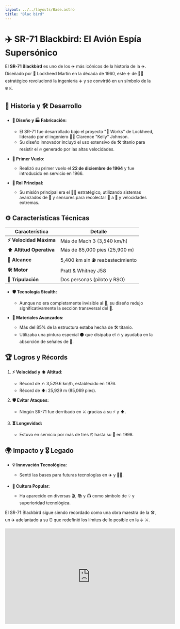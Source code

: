 ```yaml
---
layout: ../../layouts/Base.astro
title: "Blac bird"
---
```


# ✈️ SR-71 Blackbird: El Avión Espía Supersónico

El **SR-71 Blackbird** es uno de los ✈️ más icónicos de la historia de la ✈️. Diseñado por 🏢 Lockheed Martin en la década de 1960, este ✈️ de 🕵️‍♂️ estratégico revolucionó la ingeniería ✈️ y se convirtió en un símbolo de la ❄️⚔️.

## 📜 Historia y 🛠️ Desarrollo

- **📐 Diseño y 🏭 Fabricación:**
  - El SR-71 fue desarrollado bajo el proyecto "🦨 Works" de Lockheed, liderado por el ingeniero 👨‍🔬 Clarence "Kelly" Johnson.
  - Su diseño innovador incluyó el uso extensivo de 🛠️ titanio para resistir el 🔥 generado por las altas velocidades.

- **🛫 Primer Vuelo:**
  - Realizó su primer vuelo el **22 de diciembre de 1964** y fue introducido en servicio en 1966.

- **🎯 Rol Principal:**
  - Su misión principal era el 🕵️‍♂️ estratégico, utilizando sistemas avanzados de 📸 y sensores para recolectar 🧠 a 🌌 y velocidades extremas.

## ⚙️ Características Técnicas

| Característica       | Detalle                          |
|----------------------|----------------------------------|
| **⚡ Velocidad Máxima** | Más de Mach 3 (3,540 km/h)      |
| **⬆️ Altitud Operativa**| Más de 85,000 pies (25,900 m)   |
| **📏 Alcance**          | 5,400 km sin ⛽ reabastecimiento   |
| **🛠️ Motor**            | Pratt & Whitney J58             |
| **👥 Tripulación**      | Dos personas (piloto y RSO)     |

- **🛡️ Tecnología Stealth:**
  - Aunque no era completamente invisible al 📡, su diseño redujo significativamente la sección transversal del 📡.

- **🔧 Materiales Avanzados:**
  - Más del 85% de la estructura estaba hecha de 🛠️ titanio.
  - Utilizaba una pintura especial ⚫ que disipaba el 🔥 y ayudaba en la absorción de señales de 📡.

## 🏆 Logros y Récords

1. **⚡ Velocidad y ⬆️ Altitud:**
   - Récord de ⚡: 3,529.6 km/h, establecido en 1976.
   - Récord de ⬆️: 25,929 m (85,069 pies).

2. **🛡️ Evitar Ataques:**
   - Ningún SR-71 fue derribado en ⚔️ gracias a su ⚡ y ⬆️.

3. **⏳ Longevidad:**
   - Estuvo en servicio por más de tres ⏰ hasta su 🛑 en 1998.

## 🌍 Impacto y 🎖️ Legado

- **💡 Innovación Tecnológica:**
  - Sentó las bases para futuras tecnologías en ✈️ y 🕵️‍♂️.
  
- **🎥 Cultura Popular:**
  - Ha aparecido en diversas 🎬, 📚 y 📺 como símbolo de 💡 y superioridad tecnológica.

El SR-71 Blackbird sigue siendo recordado como una obra maestra de la 🛠️, un ✈️ adelantado a su ⏰ que redefinió los límites de lo posible en la ✈️ ⚔️.



<iframe width="560" height="315" src="https://www.youtube.com/embed/3e24jeBKZpw?si=upUywgK6C6fwVPGu" title="YouTube video player" frameborder="0" allow="accelerometer; autoplay; clipboard-write; encrypted-media; gyroscope; picture-in-picture; web-share" referrerpolicy="strict-origin-when-cross-origin" allowfullscreen></iframe>